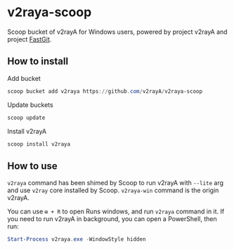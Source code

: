 # v2raya-scoop
Scoop bucket of v2rayA for Windows users, powered by project v2rayA and project [FastGit](https://fastgit.org/).

## How to install

Add bucket

```ps1
scoop bucket add v2raya https://github.com/v2rayA/v2raya-scoop
```

Update buckets

```ps1
scoop update
```

Install v2rayA

```ps1
scoop install v2raya
```

## How to use

`v2raya` command has been shimed by Scoop to run v2rayA with `--lite` arg and use `v2ray` core installed by Scoop. `v2raya-win` command is the origin v2rayA.

You can use `⊞ + R` to open Runs windows, and run `v2raya` command in it. If you need to run v2rayA in background, you can open a PowerShell, then run:

```ps1
Start-Process v2raya.exe -WindowStyle hidden
```